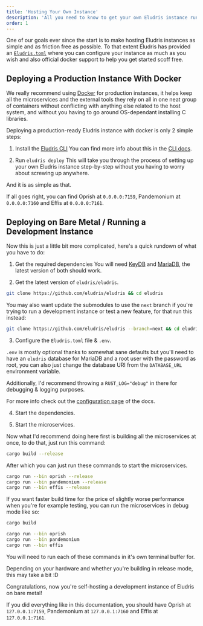 ```yaml
---
title: 'Hosting Your Own Instance'
description: 'All you need to know to get your own Eludris instance running!'
order: 1
---
```


One of our goals ever since the start is to make hosting Eludris instances as simple
and as friction free as possible. To that extent Eludris has provided an [`Eludris.toml`](./conf.md)
where you can configure your instance as much as you wish and also official docker
support to help you get started scoff free.

## Deploying a Production Instance With Docker

We really recommend using [Docker](https://www.docker.com/) for production instances,
it helps keep all the microservices and the external tools they rely on all in one
neat group of containers without conflicting with anything else related to the host
system, and without you having to go around OS-dependant installing C libraries.

Deploying a production-ready Eludris instance with docker is only 2 simple steps:

1. Install the [Eludris CLI](/docs/cli)
   You can find more info about this in the [CLI docs](/docs/cli).

2. Run `eludris deploy`
   This will take you through the process of setting up your own Eludris instance step-by-step
   without you having to worry about screwing up anywhere.

And it is as simple as that.

If all goes right, you can find Oprish at `0.0.0.0:7159`, Pandemonium at `0.0.0.0:7160` and Effis
at `0.0.0.0:7161`.

## Deploying on Bare Metal / Running a Development Instance

Now this is just a little bit more complicated, here's a quick rundown of what you
have to do:

1. Get the required dependencies
   You will need [KeyDB](https://docs.keydb.dev/docs/download) and [MariaDB](https://mariadb.com/downloads/),
   the latest version of both should work.

2. Get the latest version of `eludris/eludris`.

```sh
git clone https://github.com/eludris/eludris && cd eludris
```

You may also want update the submodules to use the `next` branch if you're trying
to run a development instance or test a new feature, for that run this instead:

```sh
git clone https://github.com/eludris/eludris --branch=next && cd eludris
```

3. Configure the `Eludris.toml` file & `.env`.

`.env` is mostly optional thanks to somewhat sane defaults but you'll need to
have an `eludris` database for MariaDB and a root user with the password as root,
you can also just change the database URI from the `DATABASE_URL` environment variable.

Additionally, I'd recommend throwing a `RUST_LOG="debug"` in there for debugging
& logging purposes.

For more info check out the [configuration page](/docs/conf) of the docs.

4. Start the dependencies.

5. Start the microservices.

Now what I'd recommend doing here first is building all the microservices at once,
to do that, just run this command:

```sh
cargo build --release
```

After which you can just run these commands to start the microservices.

```sh
cargo run --bin oprish --release
cargo run --bin pandemonium --release
cargo run --bin effis --release
```

If you want faster build time for the price of slightly worse performance when
you're for example testing, you can run the microservices in debug mode like so:

```sh
cargo build
```

```sh
cargo run --bin oprish
cargo run --bin pandemonium
cargo run --bin effis
```

You will need to run each of these commands in it's own terminal buffer for.

Depending on your hardware and whether you're building in release mode, this may
take a bit :D

Congratulations, now you're self-hosting a development instance of Eludris on bare
metal!

If you did everything like in this documentation, you should have Oprish
at `127.0.0.1:7159`, Pandemonium at `127.0.0.1:7160` and Effis at `127.0.0.1:7161`.
